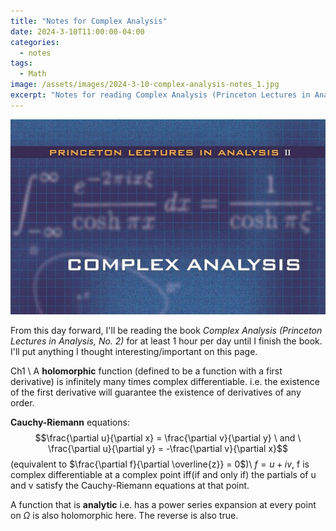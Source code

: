 ```yaml
---
title: "Notes for Complex Analysis"
date: 2024-3-10T11:00:00-04:00
categories:
  - notes
tags:
  - Math
image: /assets/images/2024-3-10-complex-analysis-notes_1.jpg
excerpt: "Notes for reading Complex Analysis (Princeton Lectures in Analysis, No. 2)"
---
```


<img src="/assets/images/2024-3-10-complex-analysis-notes_1.jpg" alt="book cover">

From this day forward, I'll be reading the book $\textit{Complex Analysis (Princeton Lectures in Analysis, No. 2)}$ for at least 1 hour
per day until I finish the book. I'll put anything I thought interesting/important on this page.

Ch1 \\
A $\textbf{holomorphic}$ function (defined to be a function with a first derivative) is infinitely many times complex differentiable.
i.e. the existence of the first derivative will guarantee the existence of derivatives of any order.

$\textbf{Cauchy-Riemann}$ equations: 
$$\frac{\partial u}{\partial x} = \frac{\partial v}{\partial y} \ and
 \ \frac{\partial u}{\partial y} = -\frac{\partial v}{\partial x}$$ (equivalent to $\frac{\partial f}{\partial \overline{z}} = 0$)\\
$f = u + iv$, f is complex differentiable at a complex point iff(if and only if) the partials of u and v satisfy the Cauchy-Riemann equations at that point.

A function that is $\textbf{analytic}$ i.e. has a power series expansion at every point on $\Omega$ is also holomorphic here. The reverse is also true.

